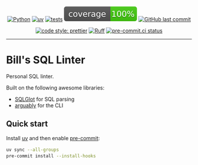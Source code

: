 <div align="center">

[![Python](https://img.shields.io/badge/Python-3.11+-blue.svg)](https://www.python.org/downloads/)
[![uv](https://img.shields.io/endpoint?url=https://raw.githubusercontent.com/astral-sh/uv/main/assets/badge/v0.json)](https://github.com/astral-sh/uv)
[![tests](https://github.com/billwallis/bills-sql-linter/actions/workflows/tests.yaml/badge.svg)](https://github.com/billwallis/bills-sql-linter/actions/workflows/tests.yaml)
[![coverage](coverage.svg)](https://github.com/dbrgn/coverage-badge)
[![GitHub last commit](https://img.shields.io/github/last-commit/billwallis/bills-sql-linter)](https://shields.io/badges/git-hub-last-commit)

[![code style: prettier](https://img.shields.io/badge/code_style-prettier-ff69b4.svg?style=flat-square)](https://github.com/prettier/prettier)
[![Ruff](https://img.shields.io/endpoint?url=https://raw.githubusercontent.com/astral-sh/ruff/main/assets/badge/v2.json)](https://github.com/astral-sh/ruff)
[![pre-commit.ci status](https://results.pre-commit.ci/badge/github/billwallis/bills-sql-linter/main.svg)](https://results.pre-commit.ci/latest/github/billwallis/bills-sql-linter/main)

</div>

---

# Bill's SQL Linter

Personal SQL linter.

Built on the following awesome libraries:

- [SQLGlot](https://github.com/tobymao/sqlglot) for SQL parsing
- [arguably](https://github.com/treykeown/arguably) for the CLI

## Quick start

Install [uv](https://docs.astral.sh/uv/getting-started/installation/) and then enable [pre-commit](https://pre-commit.com/):

```bash
uv sync --all-groups
pre-commit install --install-hooks
```
